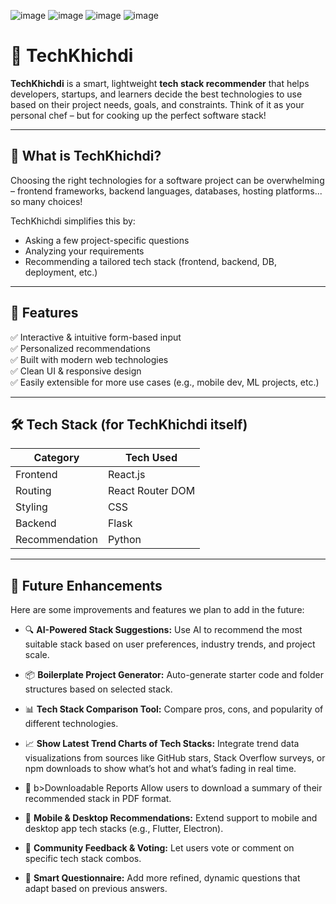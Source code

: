![image](https://github.com/user-attachments/assets/69eaec1c-4312-4b03-ac3b-7df3d4480b5c)
![image](https://github.com/user-attachments/assets/e56636c5-420c-4d6d-b6df-40aaacbace2a)
![image](https://github.com/user-attachments/assets/27a464ab-0abd-4482-bce1-20677d572670)
![image](https://github.com/user-attachments/assets/3ab90fc7-bbfa-4332-af79-a5acdd3071d7)
# 🚀 TechKhichdi
**TechKhichdi** is a smart, lightweight **tech stack recommender** that helps developers, startups, and learners decide the best technologies to use based on their project needs, goals, and constraints. Think of it as your personal chef – but for cooking up the perfect software stack!

---

## 🧠 What is TechKhichdi?

Choosing the right technologies for a software project can be overwhelming – frontend frameworks, backend languages, databases, hosting platforms... so many choices!

TechKhichdi simplifies this by:
- Asking a few project-specific questions
- Analyzing your requirements
- Recommending a tailored tech stack (frontend, backend, DB, deployment, etc.)

---

## 🌟 Features

✅ Interactive & intuitive form-based input  
✅ Personalized recommendations  
✅ Built with modern web technologies  
✅ Clean UI & responsive design  
✅ Easily extensible for more use cases (e.g., mobile dev, ML projects, etc.)

---

## 🛠️ Tech Stack (for TechKhichdi itself)

| Category        | Tech Used         |
|----------------|--------------------|
| Frontend       | React.js           |
| Routing        | React Router DOM   |
| Styling        | CSS                |
| Backend        | Flask              |
| Recommendation | Python             |

---

## 🚧 Future Enhancements
Here are some improvements and features we plan to add in the future:

- 🔍 <b>AI-Powered Stack Suggestions:</b>
Use AI to recommend the most suitable stack based on user preferences, industry trends, and project scale.

- 📦 <b>Boilerplate Project Generator:</b>
Auto-generate starter code and folder structures based on selected stack.

- 📊 <b>Tech Stack Comparison Tool:</b>
Compare pros, cons, and popularity of different technologies.

- 📈 <b>Show Latest Trend Charts of Tech Stacks:</b>
Integrate trend data visualizations from sources like GitHub stars, Stack Overflow surveys, or npm downloads to show what’s hot and what’s fading in real time.

- 📁 b>Downloadable Reports</b>
Allow users to download a summary of their recommended stack in PDF format.

- 📱 <b>Mobile & Desktop Recommendations:</b>
Extend support to mobile and desktop app tech stacks (e.g., Flutter, Electron).

- 💬 <b>Community Feedback & Voting:</b>
Let users vote or comment on specific tech stack combos.

- 🧠 <b>Smart Questionnaire:</b>
Add more refined, dynamic questions that adapt based on previous answers.







